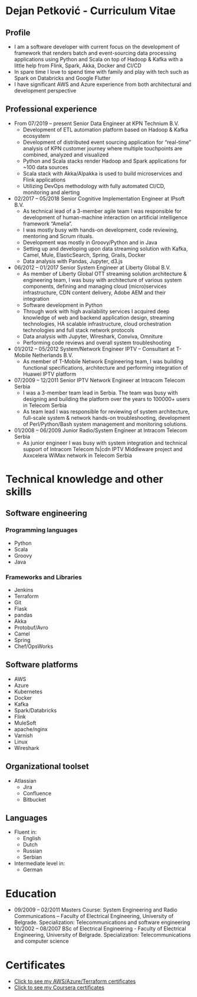 # Dejan Petković - Curriculum Vitae

## Profile
- I am a software developer with current focus on the development of framework that renders batch and event-sourcing data processing applications using Python and Scala on top of Hadoop & Kafka with a little help from Flink, Spark, Akka, Docker and CI/CD
- In spare time I love to spend time with family and play with tech such as Spark on Databricks and Google Flutter
- I have significant AWS and Azure experience from both architectural and development perspective

## Professional experience
* From 07/2019 – present Senior Data Engineer at KPN Technium B.V.
    * Development of ETL automation platform based on Hadoop & Kafka ecosystem
    * Development of distributed event sourcing application for “real-time” analysis of KPN customer journey where multiple touchpoints are combined, analyzed and visualized
    * Python and Scala stacks render Hadoop and Spark applications for ~100 data sources
    * Scala stack with Akka/Alpakka is used to build microservices and Flink applications
    * Utilizing DevOps methodology with fully automated CI/CD, monitoring and alerting
* 02/2017 – 05/2018 Senior Cognitive Implementation Engineer at IPsoft B.V.
    * As technical lead of a 3-member agile team I was responsible for development of human-machine interaction on artificial intelligence framework “Amelia”.
    * I was mostly busy with hands-on development, code reviewing, mentoring and Scrum rituals.
    * Development was mostly in Groovy/Python and in Java
    * Setting up and developing upon data streaming solution with Kafka, Camel, Mule, ElasticSearch, Spring, Grails, Docker
    * Data analysis with Pandas, Jupyter, d3.js
* 06/2012 – 01/2017 Senior System Engineer at Liberty Global B.V.
    * As member of Liberty Global OTT streaming solution architecture & engineering team, I was busy with architecture of various system components, defining and managing cloud (micro)services infrastructure, CDN content delivery, Adobe AEM and their integration
    * Software development in Python
    * Through work with high availability services I acquired deep knowledge of web and backend application design, streaming technologies, HA scalable infrastructure, cloud orchestration technologies and full stack network protocols
    * Data analysis with Jupyter, Wireshark, Conviva, Omniture
    * Performing code reviews and overall system troubleshooting
* 01/2012 – 05/2012 System/Network Engineer IPTV – Consultant at T-Mobile Netherlands B.V.
    * As member of T-Mobile Network Engineering team, I was building functional specifications, architecture and performing integration of Huawei IPTV platform
* 07/2009 – 12/2011 Senior IPTV Network Engineer at Intracom Telecom Serbia
    * I was a 3-member team lead in Serbia. The team was busy with designing and building the platform over the years to 100000+ users in Telecom Serbia
    * As team lead I was responsible for reviewing of system architecture, full-scale system & network hands-on troubleshooting, development of Perl/Python/Bash system management and monitoring solutions.
* 01/2008 – 06/2009 Junior Radio/System Engineer at Intracom Telecom Serbia
    * As junior engineer I was busy with system integration and technical support of Intracom Telecom fs|cdn IPTV Middleware project and Axxcelera WiMax network in Telecom Serbia
 
# Technical knowledge and other skills
## Software engineering
### Programming languages
* Python
* Scala
* Groovy
* Java
### Frameworks and Libraries
* Jenkins
* Terraform
* Git
* Flask
* pandas
* Akka
* Protobuf/Avro
* Camel
* Spring
* Chef/OpsWorks
## Software platforms 
* AWS
* Azure
* Kubernetes
* Docker
* Kafka
* Spark/Databricks
* Flink
* MuleSoft
* apache/nginx
* Varnish
* Linux
* Wireshark
## Organizational toolset
* Atlassian 
    * Jira
    * Confluence
    * Bitbucket
## Languages 
* Fluent in:
    * English
    * Dutch
    * Russian
    * Serbian
* Intermediate level in:
    * German
 
# Education
* 09/2009 – 02/2011 Masters Course: System Engineering and Radio Communications – Faculty of Electrical Engineering, University of Belgrade. Specialization: Telecommunications and software engineering
* 10/2002 – 08/2007 BSc of Electrical Engineering - Faculty of Electrical Engineering, University of Belgrade. Specialization: Telecommunications and computer science
 
# Certificates
* [Click to see my AWS/Azure/Terraform certificates](https://www.youracclaim.com/users/dejan-petkovic)
* [Click to see my Coursera certificates](https://coursera.org/share/32a42acb44082359b7c10bfea2f765ee)

